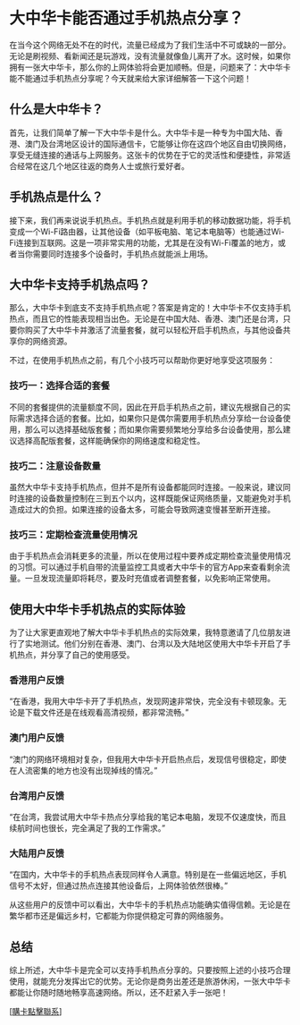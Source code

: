 # 大中华卡能否通过手机热点分享？

在当今这个网络无处不在的时代，流量已经成为了我们生活中不可或缺的一部分。无论是刷视频、看新闻还是玩游戏，没有流量就像鱼儿离开了水。这时候，如果你拥有一张大中华卡，那么你的上网体验将会更加顺畅。但是，问题来了：大中华卡能不能通过手机热点分享呢？今天就来给大家详细解答一下这个问题！

## 什么是大中华卡？

首先，让我们简单了解一下大中华卡是什么。大中华卡是一种专为中国大陆、香港、澳门及台湾地区设计的国际通信卡，它能够让你在这四个地区自由切换网络，享受无缝连接的通话与上网服务。这张卡的优势在于它的灵活性和便捷性，非常适合经常在这几个地区往返的商务人士或旅行爱好者。

## 手机热点是什么？

接下来，我们再来说说手机热点。手机热点就是利用手机的移动数据功能，将手机变成一个Wi-Fi路由器，让其他设备（如平板电脑、笔记本电脑等）也能通过Wi-Fi连接到互联网。这是一项非常实用的功能，尤其是在没有Wi-Fi覆盖的地方，或者当你需要同时连接多个设备时，手机热点就能派上用场。

## 大中华卡支持手机热点吗？

那么，大中华卡到底支不支持手机热点呢？答案是肯定的！大中华卡不仅支持手机热点，而且它的性能表现相当出色。无论是在中国大陆、香港、澳门还是台湾，只要你购买了大中华卡并激活了流量套餐，就可以轻松开启手机热点，与其他设备共享你的网络资源。

不过，在使用手机热点之前，有几个小技巧可以帮助你更好地享受这项服务：

### 技巧一：选择合适的套餐

不同的套餐提供的流量额度不同，因此在开启手机热点之前，建议先根据自己的实际需求选择合适的套餐。比如，如果你只是偶尔需要用手机热点分享给一台设备使用，那么可以选择基础版套餐；而如果你需要频繁地分享给多台设备使用，那么建议选择高配版套餐，这样能确保你的网络速度和稳定性。

### 技巧二：注意设备数量

虽然大中华卡支持手机热点，但并不是所有设备都能同时连接。一般来说，建议同时连接的设备数量控制在三到五个以内，这样既能保证网络质量，又能避免对手机造成过大的负担。如果连接的设备太多，可能会导致网速变慢甚至断开连接。

### 技巧三：定期检查流量使用情况

由于手机热点会消耗更多的流量，所以在使用过程中要养成定期检查流量使用情况的习惯。可以通过手机自带的流量监控工具或者大中华卡的官方App来查看剩余流量。一旦发现流量即将耗尽，要及时充值或者调整套餐，以免影响正常使用。

## 使用大中华卡手机热点的实际体验

为了让大家更直观地了解大中华卡手机热点的实际效果，我特意邀请了几位朋友进行了实地测试。他们分别在香港、澳门、台湾以及大陆地区使用大中华卡开启了手机热点，并分享了自己的使用感受。

### 香港用户反馈

“在香港，我用大中华卡开了手机热点，发现网速非常快，完全没有卡顿现象。无论是下载文件还是在线观看高清视频，都非常流畅。”

### 澳门用户反馈

“澳门的网络环境相对复杂，但我用大中华卡开启热点后，发现信号很稳定，即使在人流密集的地方也没有出现掉线的情况。”

### 台湾用户反馈

“在台湾，我尝试用大中华卡热点分享给我的笔记本电脑，发现不仅速度快，而且续航时间也很长，完全满足了我的工作需求。”

### 大陆用户反馈

“在国内，大中华卡的手机热点表现同样令人满意。特别是在一些偏远地区，手机信号不太好，但通过热点连接其他设备后，上网体验依然很棒。”

从这些用户的反馈中可以看出，大中华卡的手机热点功能确实值得信赖。无论是在繁华都市还是偏远乡村，它都能为你提供稳定可靠的网络服务。

## 总结

综上所述，大中华卡是完全可以支持手机热点分享的。只要按照上述的小技巧合理使用，就能充分发挥出它的优势。无论你是商务出差还是旅游休闲，一张大中华卡都能让你随时随地畅享高速网络。所以，还不赶紧入手一张吧！

[[購卡點擊聯系](https://t.me/s/esim1088)]